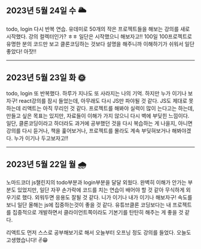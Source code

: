 <h2>2023년 5월 24일 수 🌥️</h2>
todo, login 다시 반복 연습. 
유데미로 50개의 작은 프로젝트들을 해보는 강의를 새로 시작했다. 
강의 컬렉터인가? ㅎㅎ 일단은 시작했으니 해보자고!! 
100일 100프로젝트로 유명한 분의 코드만 보고 클론코딩하는 것보다 설명을 해주니까 이해하기가 쉬워서 일단 좋았다! 아잣!!

<hr>
<h2>2023년 5월 23일 화 🌞</h2>
todo, login 또 반복했다. 하루가 지나도 또 사라지는 나의 기억. 하지만 누가 이기나 보자구! 
react강의를 잠시 들었는데, 아무래도 다시 JS만 파야될 것 같다. JS도 제대로 못하는데 리액트는 아직 무리인 것 같다. 
프로젝트를 해봐야 실력이 많이 는다고는 하는데, 만들고 싶은 목표는 있지만, 자료들이 이해가 가지 않으니 다시 벽에 부딪힌 느낌이다. 일단, 클론코딩이라고 하더라도 과거에 공부했던 것을 다시 복습하는 게 나을지, 아니면 강의를 다시 듣거나, 책을 훑어보거나, 프로젝트를 몰라도 계속 부딪혀보거나 해봐야겠다. 
누가 이기나 두고보자고!!

<hr>
<h2>2023년 5월 22일 월 🌧️</h2>

노마드코더 js챌린지의 todo부분과 login부분을 달달 외웠다.
완벽히 이해가 안가는 부분도 있었지만, 일단 자꾸 손가락에 코드를 치는 연습이 배어야 할 것 같아 무식하게 외우기로 했다.
외워두면 응용도 잘될 것 같다. 니가 이기나 내가 이기나 해보자구!
속도를 보니 일단 올해는 js에 집중하는것이 좋을 것 같다.
유튜브클론 코딩보다는 내 프로젝트를 집중적으로 개발하면서 클라이언트쪽이라도 기본기를 탄탄히 해주는 게 좋을 것 같다.

리액트도 먼저 스스로 공부해보기로 해서 오늘부터 오프닝 정도 강의를 들었다. 오늘도 고생했습니다! ✌️😁
